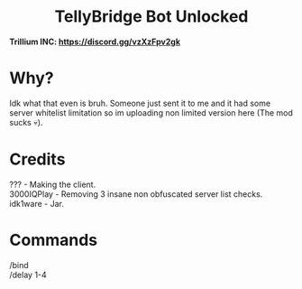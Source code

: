 <h1 align="center">TellyBridge Bot Unlocked</h1>

**Trillium INC: https://discord.gg/vzXzFpv2gk**

# Why?
Idk what that even is bruh. Someone just sent it to me and it had some server whitelist limitation so im uploading non limited version here (The mod sucks 💀).

# Credits
??? - Making the client. <br>
3000IQPlay - Removing 3 insane non obfuscated server list checks. <br>
idk1ware - Jar.

# Commands
/bind <bind> <br>
/delay 1-4 <br>
